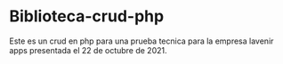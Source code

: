# Biblioteca-crud-php
Este es un crud en php para una prueba tecnica para la empresa lavenir apps presentada el 22 de octubre de 2021.
